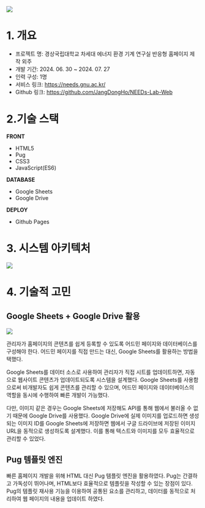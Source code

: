 ![](https://oopy.lazyrockets.com/api/v2/notion/image?src=https%3A%2F%2Fprod-files-secure.s3.us-west-2.amazonaws.com%2F779e2c30-d00c-41e5-9026-e00f93a5505c%2Fa0741083-4dde-40f9-95cc-cbcb67a667d3%2FUntitled.png&blockId=d5e9c4f5-cde0-4779-bb27-dcecb0876fa0)

# **1. 개요**

- 프로젝트 명: 경상국립대학교 차세대 에너지 환경 기계 연구실 반응형 홈페이지 제작 외주
- 개발 기간: 2024. 06. 30 ~ 2024. 07. 27
- 인력 구성: 1명
- 서비스 링크: https://needs.gnu.ac.kr/
- Github 링크: https://github.com/JangDongHo/NEEDs-Lab-Web

# 2.기술 스택

**FRONT**

- HTML5
- Pug
- CSS3
- JavaScript(ES6)

**DATABASE**

- Google Sheets
- Google Drive

**DEPLOY**

- Github Pages

# 3. 시스템 아키텍처

![](https://oopy.lazyrockets.com/api/v2/notion/image?src=https%3A%2F%2Fprod-files-secure.s3.us-west-2.amazonaws.com%2F779e2c30-d00c-41e5-9026-e00f93a5505c%2F600e209f-c098-453c-965e-140cdf093081%2FUntitled.png&blockId=6021f897-e34e-4ffa-b677-d97bc5d5979b)

# 4. 기술적 고민

## Google Sheets + Google Drive 활용

![](https://oopy.lazyrockets.com/api/v2/notion/image?src=https%3A%2F%2Fprod-files-secure.s3.us-west-2.amazonaws.com%2F779e2c30-d00c-41e5-9026-e00f93a5505c%2Ffca7d15a-cc68-4d45-bc7a-20908b5eefeb%2F%25E1%2584%2589%25E1%2585%25B3%25E1%2584%258F%25E1%2585%25B3%25E1%2584%2585%25E1%2585%25B5%25E1%2586%25AB%25E1%2584%2589%25E1%2585%25A3%25E1%2586%25BA_2024-06-29_%25E1%2584%258B%25E1%2585%25A9%25E1%2584%2592%25E1%2585%25AE_6.34.01.png&blockId=3deea295-445d-4b79-8801-29ba57cec314)

 관리자가 홈페이지의 콘텐츠를 쉽게 등록할 수 있도록 어드민 페이지와 데이터베이스를 구성해야 한다. 어드민 페이지를 직접 만드는 대신, Google Sheets를 활용하는 방법을 택했다.

 Google Sheets를 데이터 소스로 사용하여 관리자가 직접 시트를 업데이트하면, 자동으로 웹사이트 콘텐츠가 업데이트되도록 시스템을 설계했다. Google Sheets를 사용함으로써 비개발자도 쉽게 콘텐츠를 관리할 수 있으며, 어드민 페이지와 데이터베이스의 역할을 동시에 수행하여 빠른 개발이 가능했다.

 다만, 이미지 같은 경우는 Google Sheets에 저장해도 API를 통해 웹에서 불러올 수 없기 때문에 Google Drive를 사용했다. Google Drive에 실제 이미지를 업로드하면 생성되는 이미지 ID를 Google Sheets에 저장하면 웹에서 구글 드라이브에 저장된 이미지 URL을 동적으로 생성하도록 설계했다. 이를 통해 텍스트와 이미지를 모두 효율적으로 관리할 수 있었다.

## Pug 템플릿 엔진

빠른 홈페이지 개발을 위해 HTML 대신 Pug 템플릿 엔진을 활용하였다. Pug는 간결하고 가독성이 뛰어나며, HTML보다 효율적으로 템플릿을 작성할 수 있는 장점이 있다. Pug의 템플릿 재사용 기능을 이용하여 공통된 요소를 관리하고, 데이터를 동적으로 처리하여 웹 페이지의 내용을 업데이트 하였다.
